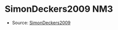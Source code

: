 <a name="material" />

# SimonDeckers2009 NM3
<script type="application/ld+json">
  {
    "@context": "https://schema.org/",
    "@type": "ChemicalSubstance",
    "http://purl.org/dc/terms/conformsTo":
      {
        "@type": "CreativeWork",
        "@id": "https://bioschemas.org/profiles/ChemicalSubstance/0.4-RELEASE/"
      },
    "@id": "https://egonw.github.io/nanowiki/nanowiki172.html#material",
    "name": "SimonDeckers2009 NM3",
    "sameAs": "http://127.0.0.1/mediawiki/index.php/Special:URIResolver/SimonDeckers2009_NM3"
  }
</script>


* Source: [SimonDeckers2009](http://127.0.0.1/mediawiki/index.php/Special:URIResolver/SimonDeckers2009)
